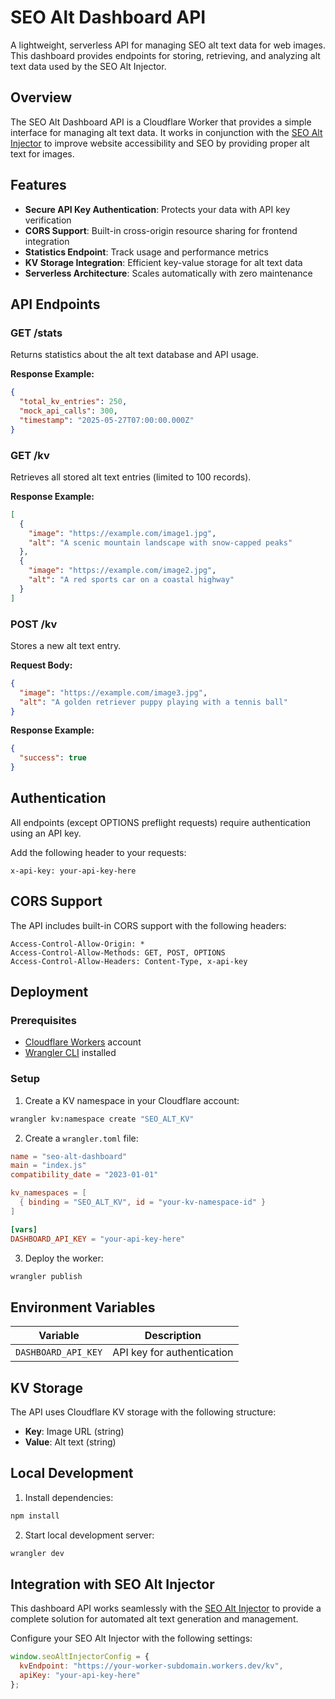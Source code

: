 # SEO Alt Dashboard API

A lightweight, serverless API for managing SEO alt text data for web images. This dashboard provides endpoints for storing, retrieving, and analyzing alt text data used by the SEO Alt Injector.

## Overview

The SEO Alt Dashboard API is a Cloudflare Worker that provides a simple interface for managing alt text data. It works in conjunction with the [SEO Alt Injector](https://github.com/waheedbolen/seo-alt-injector) to improve website accessibility and SEO by providing proper alt text for images.

## Features

- **Secure API Key Authentication**: Protects your data with API key verification
- **CORS Support**: Built-in cross-origin resource sharing for frontend integration
- **Statistics Endpoint**: Track usage and performance metrics
- **KV Storage Integration**: Efficient key-value storage for alt text data
- **Serverless Architecture**: Scales automatically with zero maintenance

## API Endpoints

### GET /stats

Returns statistics about the alt text database and API usage.

**Response Example:**
```json
{
  "total_kv_entries": 250,
  "mock_api_calls": 300,
  "timestamp": "2025-05-27T07:00:00.000Z"
}
```

### GET /kv

Retrieves all stored alt text entries (limited to 100 records).

**Response Example:**
```json
[
  {
    "image": "https://example.com/image1.jpg",
    "alt": "A scenic mountain landscape with snow-capped peaks"
  },
  {
    "image": "https://example.com/image2.jpg",
    "alt": "A red sports car on a coastal highway"
  }
]
```

### POST /kv

Stores a new alt text entry.

**Request Body:**
```json
{
  "image": "https://example.com/image3.jpg",
  "alt": "A golden retriever puppy playing with a tennis ball"
}
```

**Response Example:**
```json
{
  "success": true
}
```

## Authentication

All endpoints (except OPTIONS preflight requests) require authentication using an API key.

Add the following header to your requests:
```
x-api-key: your-api-key-here
```

## CORS Support

The API includes built-in CORS support with the following headers:
```
Access-Control-Allow-Origin: *
Access-Control-Allow-Methods: GET, POST, OPTIONS
Access-Control-Allow-Headers: Content-Type, x-api-key
```

## Deployment

### Prerequisites

- [Cloudflare Workers](https://workers.cloudflare.com/) account
- [Wrangler CLI](https://developers.cloudflare.com/workers/wrangler/install-and-update/) installed

### Setup

1. Create a KV namespace in your Cloudflare account:
```bash
wrangler kv:namespace create "SEO_ALT_KV"
```

2. Create a `wrangler.toml` file:
```toml
name = "seo-alt-dashboard"
main = "index.js"
compatibility_date = "2023-01-01"

kv_namespaces = [
  { binding = "SEO_ALT_KV", id = "your-kv-namespace-id" }
]

[vars]
DASHBOARD_API_KEY = "your-api-key-here"
```

3. Deploy the worker:
```bash
wrangler publish
```

## Environment Variables

| Variable | Description |
|----------|-------------|
| `DASHBOARD_API_KEY` | API key for authentication |

## KV Storage

The API uses Cloudflare KV storage with the following structure:
- **Key**: Image URL (string)
- **Value**: Alt text (string)

## Local Development

1. Install dependencies:
```bash
npm install
```

2. Start local development server:
```bash
wrangler dev
```

## Integration with SEO Alt Injector

This dashboard API works seamlessly with the [SEO Alt Injector](https://github.com/waheedbolen/seo-alt-injector) to provide a complete solution for automated alt text generation and management.

Configure your SEO Alt Injector with the following settings:
```javascript
window.seoAltInjectorConfig = {
  kvEndpoint: "https://your-worker-subdomain.workers.dev/kv",
  apiKey: "your-api-key-here"
};
```
